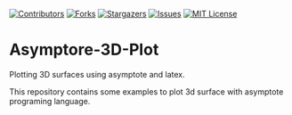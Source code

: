 [![Contributors][contributors-shield]][contributors-url]
[![Forks][forks-shield]][forks-url]
[![Stargazers][stars-shield]][stars-url]
[![Issues][issues-shield]][issues-url]
[![MIT License][license-shield]][license-url]

# Asymptore-3D-Plot
Plotting 3D surfaces using asymptote and latex.

This repository contains some examples to plot 3d surface with asymptote programing language.


[contributors-shield]: https://img.shields.io/github/contributors/hahn80/Asymptore-3D-Plot.svg?style=for-the-badge
[contributors-url]: https://github.com/hahn80/Asymptore-3D-Plot/graphs/contributors
[forks-shield]: https://img.shields.io/github/forks/hahn80/Asymptore-3D-Plot.svg?style=for-the-badge
[forks-url]: https://github.com/hahn80/Asymptore-3D-Plot/network/members
[stars-shield]: https://img.shields.io/github/stars/hahn80/Asymptore-3D-Plot.svg?style=for-the-badge
[stars-url]: https://github.com/hahn80/Asymptore-3D-Plot/stargazers
[issues-shield]: https://img.shields.io/github/issues/hahn80/Asymptore-3D-Plot.svg?style=for-the-badge
[issues-url]: https://github.com/hahn80/Asymptore-3D-Plot/issues
[license-shield]: https://img.shields.io/github/license/hahn80/Asymptore-3D-Plot.svg?style=for-the-badge
[license-url]: https://github.com/hahn80/Asymptore-3D-Plot/blob/master/LICENSE.txt
